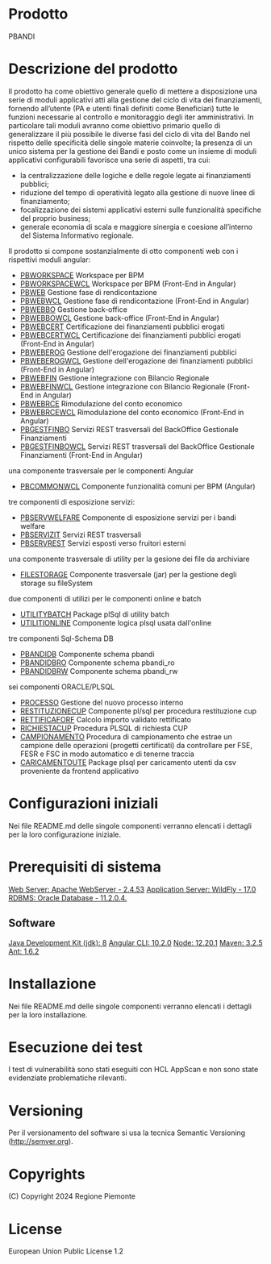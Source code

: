 # Prodotto
PBANDI
# Descrizione del prodotto
Il prodotto ha come obiettivo generale quello di mettere a disposizione una 
serie di moduli applicativi atti alla gestione del ciclo di vita dei 
finanziamenti, fornendo all’utente (PA e utenti finali definiti come Beneficiari) 
tutte le funzioni necessarie al controllo e monitoraggio degli iter amministrativi.
In particolare  tali moduli avranno come obiettivo primario quello di generalizzare 
il più possibile le diverse fasi del ciclo di vita del Bando nel rispetto delle 
specificità delle singole materie coinvolte; la presenza di un unico sistema per 
la gestione dei Bandi e posto come un insieme di moduli applicativi configurabili 
favorisce una serie di aspetti, tra cui:

- la centralizzazione delle logiche e delle regole legate ai finanziamenti pubblici;
- riduzione del tempo di operatività legato alla gestione di nuove linee di finanziamento;
- focalizzazione dei sistemi applicativi esterni sulle funzionalità specifiche del proprio business;
- generale economia di scala e maggiore sinergia e coesione all’interno del Sistema Informativo regionale.

Il prodotto si compone sostanzialmente di otto componenti web con i rispettivi moduli angular:

- [PBWORKSPACE](https://github.com/regione-piemonte/pbandi/tree/main/pbworkspace)  	Workspace per BPM
- [PBWORKSPACEWCL](https://github.com/regione-piemonte/pbandi/tree/main/pbworkspacewcl)  Workspace per BPM (Front-End in Angular)
- [PBWEB](https://github.com/regione-piemonte/pbandi/tree/main/pbweb)  	        Gestione fase di rendicontazione
- [PBWEBWCL](https://github.com/regione-piemonte/pbandi/tree/main/pbwebwcl)  	    Gestione fase di rendicontazione (Front-End in Angular)
- [PBWEBBO](https://github.com/regione-piemonte/pbandi/tree/main/pbwebbo)  	    Gestione back-office
- [PBWEBBOWCL](https://github.com/regione-piemonte/pbandi/tree/main/pbwebbowcl)  	Gestione back-office (Front-End in Angular)
- [PBWEBCERT](https://github.com/regione-piemonte/pbandi/tree/main/pbwebcert)  	    Certificazione dei finanziamenti pubblici erogati 
- [PBWEBCERTWCL](https://github.com/regione-piemonte/pbandi/tree/main/pbwebcertwcl)  	Certificazione dei finanziamenti pubblici erogati (Front-End in Angular)
- [PBWEBEROG](https://github.com/regione-piemonte/pbandi/tree/main/pbweberog)  	    Gestione dell'erogazione dei finanziamenti pubblici
- [PBWEBEROGWCL](https://github.com/regione-piemonte/pbandi/tree/main/pbweberogwcl)  	Gestione dell'erogazione dei finanziamenti pubblici (Front-End in Angular)
- [PBWEBFIN](https://github.com/regione-piemonte/pbandi/pbwebfin)  	    Gestione integrazione con Bilancio Regionale
- [PBWEBFINWCL](https://github.com/regione-piemonte/pbandi/pbwebfinwcl)  	Gestione integrazione con Bilancio Regionale (Front-End in Angular)
- [PBWEBRCE](https://github.com/regione-piemonte/pbandi/pbwebrce)  	    Rimodulazione del conto economico
- [PBWEBRCEWCL](https://github.com/regione-piemonte/pbandi/pbwebrcewcl)  	Rimodulazione del conto economico (Front-End in Angular)
- [PBGESTFINBO](https://github.com/regione-piemonte/pbandi/pbgestfinbo)  	Servizi REST trasversali del BackOffice Gestionale Finanziamenti 
- [PBGESTFINBOWCL](https://github.com/regione-piemonte/pbandi/pbgestfinbowcl)  Servizi REST trasversali del BackOffice Gestionale Finanziamenti (Front-End in Angular)

una componente trasversale per le componenti Angular
- [PBCOMMONWCL](https://github.com/regione-piemonte/pbandi/pbcommonwcl)     Componente funzionalità comuni per BPM (Angular)

tre componenti di esposizione servizi:
- [PBSERVWELFARE](https://github.com/regione-piemonte/pbandi/pbservwelfare)   Componente di esposizione servizi per i bandi welfare 
- [PBSERVIZIT](https://github.com/regione-piemonte/pbandi/pbservizit)  	Servizi REST trasversali  	
- [PBSERVREST](https://github.com/regione-piemonte/pbandi/pbservrest)  	Servizi esposti verso fruitori esterni 	

una componente trasversale di utility per la gesione dei file da archiviare
- [FILESTORAGE](https://github.com/regione-piemonte/pbandi/filestorage)  	Componente trasversale (jar) per la gestione degli storage su fileSystem

due componenti di utilizi per le componenti online e batch
- [UTILITYBATCH](https://github.com/regione-piemonte/pbandi/utilitybatch)    Package plSql di utility batch 
- [UTILITIONLINE](https://github.com/regione-piemonte/pbandi/utilityonline)   Componente logica plsql usata dall'online 

tre componenti Sql-Schema DB
- [PBANDIDB](https://github.com/regione-piemonte/pbandi/pbandidb)        Componente schema pbandi
- [PBANDIDBRO](https://github.com/regione-piemonte/pbandi/pbandidbro)      Componente schema pbandi_ro
- [PBANDIDBRW](https://github.com/regione-piemonte/pbandi/pbandidbrw)      Componente schema pbandi_rw

sei componenti ORACLE/PLSQL
- [PROCESSO](https://github.com/regione-piemonte/pbandi/processo)  	    Gestione del nuovo processo interno  	
- [RESTITUZIONECUP](https://github.com/regione-piemonte/pbandi/restituzionecup) Componente pl/sql per procedura restituzione cup  	
- [RETTIFICAFORF](https://github.com/regione-piemonte/pbandirettificaforf)  	Calcolo importo validato rettificato  	
- [RICHIESTACUP](https://github.com/regione-piemonte/pbandi/richiestacup)  	Procedura PLSQL di richiesta CUP  	
- [CAMPIONAMENTO](https://github.com/regione-piemonte/pbandi/campionamento)  	Procedura di campionamento che estrae un campione delle operazioni (progetti certificati) da controllare per FSE, FESR e FSC in modo automatico e di tenerne traccia  	
- [CARICAMENTOUTE](https://github.com/regione-piemonte/pbandi/caricamentoute)  Package plsql per caricamento utenti da csv proveniente da frontend applicativo  
# Configurazioni iniziali
Nei file README.md delle singole componenti verranno elencati i dettagli per la loro configurazione iniziale.
# Prerequisiti di sistema
[Web Server: Apache WebServer - 2.4.53](https://www.apache.org)
[Application Server: WildFly - 17.0](https://www.wildfly.org/)
[RDBMS: Oracle Database - 11.2.0.4.](https://www.oracle.org)
## Software
[Java Development Kit (jdk): 8](https://www.oracle.org)
[Angular CLI: 10.2.0](https://angular.io)
[Node: 12.20.1](https://nodejs.org)
[Maven: 3.2.5](https://maven.apache.org)
[Ant: 1.6.2](https://ant.apache.org/)
# Installazione
Nei file README.md delle singole componenti verranno elencati i dettagli per la loro installazione.
# Esecuzione dei test
I test di vulnerabilità sono stati eseguiti con HCL AppScan e non sono state 
evidenziate problematiche rilevanti. 
# Versioning
Per il versionamento del software si usa la tecnica Semantic Versioning (http://semver.org).
# Copyrights
(C) Copyright 2024 Regione Piemonte
# License
European Union Public License 1.2